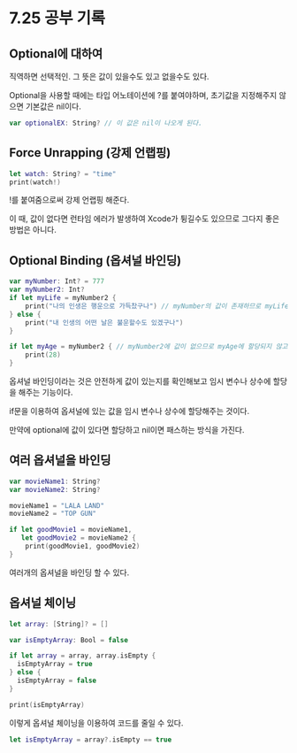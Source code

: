 7.25 공부 기록
===

Optional에 대하여 
---
직역하면 선택적인. 그 뜻은 값이 있을수도 있고 없을수도 있다.  

Optional을 사용할 때에는 타입 어노테이션에 ?를 붙여야하며, 초기값을 지정해주지 않으면 기본값은 nil이다. 
```swift
var optionalEX: String? // 이 값은 nil이 나오게 된다.
```

Force Unrapping (강제 언랩핑)
---
```swift
let watch: String? = "time"
print(watch!)
```
!를 붙여줌으로써 강제 언랩핑 해준다.    

이 때, 값이 없다면 런타임 에러가 발생하여 Xcode가 튕길수도 있으므로 그다지 좋은 방법은 아니다.

Optional Binding (옵셔널 바인딩)
---
```swift
var myNumber: Int? = 777
var myNumber2: Int?
if let myLife = myNumber2 {
    print("나의 인생은 행운으로 가득찼구나") // myNumber의 값이 존재하므로 myLife에 값이 할당된다.
} else {
    print("내 인생의 어떤 날은 불운할수도 있겠구나")
}

if let myAge = myNumber2 { // myNumber2에 값이 없으므로 myAge에 할당되지 않고 패스됨
    print(28)
}
```

옵셔널 바인딩이라는 것은 안전하게 값이 있는지를 확인해보고 임시 변수나 상수에 할당을 해주는 기능이다.   

if문을 이용하여 옵셔널에 있는 값을 임시 변수나 상수에 할당해주는 것이다.   

만약에 optional에 값이 있다면 할당하고 nil이면 패스하는 방식을 가진다.   

여러 옵셔널을 바인딩 
---
```swift
var movieName1: String?
var movieName2: String?

movieName1 = "LALA LAND"
movieName2 = "TOP GUN"

if let goodMovie1 = movieName1,
   let goodMovie2 = movieName2 {
    print(goodMovie1, goodMovie2)
}
```
여러개의 옵셔널을 바인딩 할 수 있다. 

옵셔널 체이닝
---
```swift
let array: [String]? = []

var isEmptyArray: Bool = false

if let array = array, array.isEmpty {
  isEmptyArray = true
} else {
  isEmptyArray = false
}

print(isEmptyArray)
```

이렇게 옵셔널 체이닝을 이용하여 코드를 줄일 수 있다. 

```swift
let isEmptyArray = array?.isEmpty == true
```


